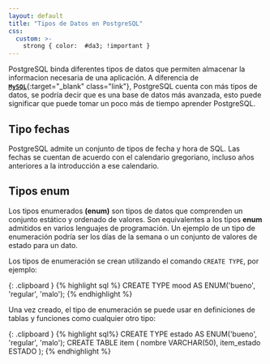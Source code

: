 ```yaml
---
layout: default
title: "Tipos de Datos en PostgreSQL"
css:
  custom: >-
    strong { color:  #da3; !important }
---
```


PostgreSQL binda diferentes tipos de datos que permiten almacenar la informacion necesaria de una aplicación. A diferencia de [**`MySQL`**](https://www.mysql.com/){:target="_blank" class="link"}, PostgreSQL cuenta con más tipos de datos, se podría decir que es una base de datos más avanzada, esto puede significar que puede tomar un poco más de tiempo aprender PostgreSQL.


## Tipo fechas

PostgreSQL admite un conjunto de tipos de fecha y hora de SQL. Las fechas se cuentan de acuerdo con el calendario gregoriano, incluso años anteriores a la introducción a ese calendario.


## Tipos enum

Los tipos enumerados **(enum)** son tipos de datos que comprenden un conjunto estático y ordenado de valores. Son equivalentes a los tipos **enum** admitidos en varios lenguajes de programación. Un ejemplo de un tipo de enumeración podría ser los días de la semana o un conjunto de valores de estado para un dato.


Los tipos de enumeración se crean utilizando el comando `CREATE TYPE`, por ejemplo:


{: .clipboard }
{% highlight sql %}
CREATE TYPE mood AS ENUM('bueno', 'regular', 'malo');
{% endhighlight %}

Una vez creado, el tipo de enumeración se puede usar en definiciones de tablas y funciones como cualquier otro tipo:

{: .clipboard }
{% highlight sql%}
CREATE TYPE estado AS ENUM('bueno', 'regular', 'malo');
CREATE TABLE item (
    nombre VARCHAR(50),
    item_estado ESTADO
);
{% endhighlight %}